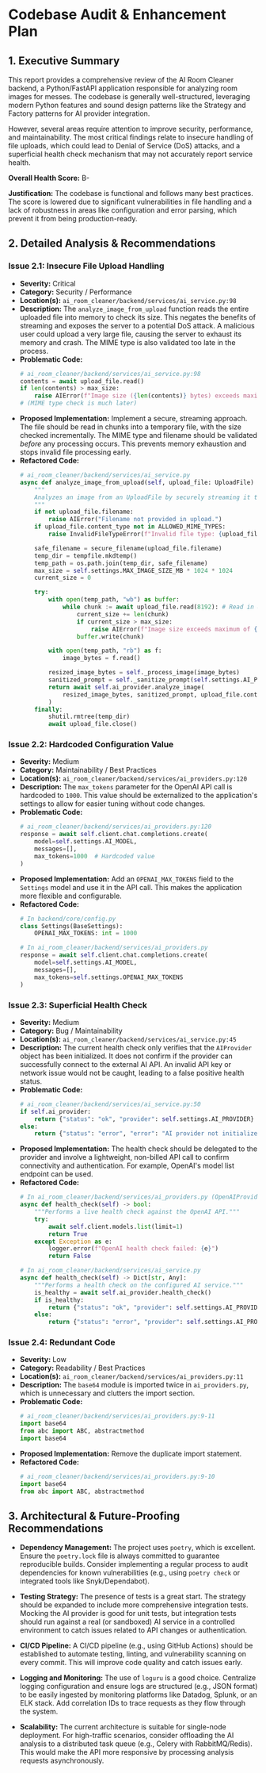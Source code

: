 # Codebase Audit & Enhancement Plan

## 1. Executive Summary

This report provides a comprehensive review of the AI Room Cleaner backend, a Python/FastAPI application responsible for analyzing room images for messes. The codebase is generally well-structured, leveraging modern Python features and sound design patterns like the Strategy and Factory patterns for AI provider integration.

However, several areas require attention to improve security, performance, and maintainability. The most critical findings relate to insecure handling of file uploads, which could lead to Denial of Service (DoS) attacks, and a superficial health check mechanism that may not accurately report service health.

**Overall Health Score:** B-

**Justification:** The codebase is functional and follows many best practices. The score is lowered due to significant vulnerabilities in file handling and a lack of robustness in areas like configuration and error parsing, which prevent it from being production-ready.

## 2. Detailed Analysis & Recommendations

### Issue 2.1: Insecure File Upload Handling
*   **Severity:** Critical
*   **Category:** Security / Performance
*   **Location(s):** `ai_room_cleaner/backend/services/ai_service.py:98`
*   **Description:** The `analyze_image_from_upload` function reads the entire uploaded file into memory to check its size. This negates the benefits of streaming and exposes the server to a potential DoS attack. A malicious user could upload a very large file, causing the server to exhaust its memory and crash. The MIME type is also validated too late in the process.
*   **Problematic Code:**
    ```python
    # ai_room_cleaner/backend/services/ai_service.py:98
    contents = await upload_file.read()
    if len(contents) > max_size:
        raise AIError(f"Image size ({len(contents)} bytes) exceeds maximum of {self.settings.MAX_IMAGE_SIZE_MB}MB.")
    # (MIME type check is much later)
    ```
*   **Proposed Implementation:** Implement a secure, streaming approach. The file should be read in chunks into a temporary file, with the size checked incrementally. The MIME type and filename should be validated *before* any processing occurs. This prevents memory exhaustion and stops invalid file processing early.
*   **Refactored Code:**
    ```python
    # ai_room_cleaner/backend/services/ai_service.py
    async def analyze_image_from_upload(self, upload_file: UploadFile) -> List[Dict[str, Any]]:
        """
        Analyzes an image from an UploadFile by securely streaming it to a temporary file.
        """
        if not upload_file.filename:
            raise AIError("Filename not provided in upload.")
        if upload_file.content_type not in ALLOWED_MIME_TYPES:
            raise InvalidFileTypeError(f"Invalid file type: {upload_file.content_type}")

        safe_filename = secure_filename(upload_file.filename)
        temp_dir = tempfile.mkdtemp()
        temp_path = os.path.join(temp_dir, safe_filename)
        max_size = self.settings.MAX_IMAGE_SIZE_MB * 1024 * 1024
        current_size = 0

        try:
            with open(temp_path, "wb") as buffer:
                while chunk := await upload_file.read(8192): # Read in 8KB chunks
                    current_size += len(chunk)
                    if current_size > max_size:
                        raise AIError(f"Image size exceeds maximum of {self.settings.MAX_IMAGE_SIZE_MB}MB.")
                    buffer.write(chunk)

            with open(temp_path, "rb") as f:
                image_bytes = f.read()

            resized_image_bytes = self._process_image(image_bytes)
            sanitized_prompt = self._sanitize_prompt(self.settings.AI_PROMPT)
            return await self.ai_provider.analyze_image(
                resized_image_bytes, sanitized_prompt, upload_file.content_type
            )
        finally:
            shutil.rmtree(temp_dir)
            await upload_file.close()
    ```

### Issue 2.2: Hardcoded Configuration Value
*   **Severity:** Medium
*   **Category:** Maintainability / Best Practices
*   **Location(s):** `ai_room_cleaner/backend/services/ai_providers.py:120`
*   **Description:** The `max_tokens` parameter for the OpenAI API call is hardcoded to `1000`. This value should be externalized to the application's settings to allow for easier tuning without code changes.
*   **Problematic Code:**
    ```python
    # ai_room_cleaner/backend/services/ai_providers.py:120
    response = await self.client.chat.completions.create(
        model=self.settings.AI_MODEL,
        messages=[],
        max_tokens=1000  # Hardcoded value
    )
    ```
*   **Proposed Implementation:** Add an `OPENAI_MAX_TOKENS` field to the `Settings` model and use it in the API call. This makes the application more flexible and configurable.
*   **Refactored Code:**
    ```python
    # In backend/core/config.py
    class Settings(BaseSettings):
        OPENAI_MAX_TOKENS: int = 1000

    # In ai_room_cleaner/backend/services/ai_providers.py
    response = await self.client.chat.completions.create(
        model=self.settings.AI_MODEL,
        messages=[],
        max_tokens=self.settings.OPENAI_MAX_TOKENS
    )
    ```

### Issue 2.3: Superficial Health Check
*   **Severity:** Medium
*   **Category:** Bug / Maintainability
*   **Location(s):** `ai_room_cleaner/backend/services/ai_service.py:45`
*   **Description:** The current health check only verifies that the `AIProvider` object has been initialized. It does not confirm if the provider can successfully connect to the external AI API. An invalid API key or network issue would not be caught, leading to a false positive health status.
*   **Problematic Code:**
    ```python
    # ai_room_cleaner/backend/services/ai_service.py:50
    if self.ai_provider:
        return {"status": "ok", "provider": self.settings.AI_PROVIDER}
    else:
        return {"status": "error", "error": "AI provider not initialized."}
    ```
*   **Proposed Implementation:** The health check should be delegated to the provider and involve a lightweight, non-billed API call to confirm connectivity and authentication. For example, OpenAI's model list endpoint can be used.
*   **Refactored Code:**
    ```python
    # In ai_room_cleaner/backend/services/ai_providers.py (OpenAIProvider)
    async def health_check(self) -> bool:
        """Performs a live health check against the OpenAI API."""
        try:
            await self.client.models.list(limit=1)
            return True
        except Exception as e:
            logger.error(f"OpenAI health check failed: {e}")
            return False

    # In ai_room_cleaner/backend/services/ai_service.py
    async def health_check(self) -> Dict[str, Any]:
        """Performs a health check on the configured AI service."""
        is_healthy = await self.ai_provider.health_check()
        if is_healthy:
            return {"status": "ok", "provider": self.settings.AI_PROVIDER}
        else:
            return {"status": "error", "provider": self.settings.AI_PROVIDER, "details": "Failed to connect to AI provider."}
    ```

### Issue 2.4: Redundant Code
*   **Severity:** Low
*   **Category:** Readability / Best Practices
*   **Location(s):** `ai_room_cleaner/backend/services/ai_providers.py:11`
*   **Description:** The `base64` module is imported twice in `ai_providers.py`, which is unnecessary and clutters the import section.
*   **Problematic Code:**
    ```python
    # ai_room_cleaner/backend/services/ai_providers.py:9-11
    import base64
    from abc import ABC, abstractmethod
    import base64
    ```
*   **Proposed Implementation:** Remove the duplicate import statement.
*   **Refactored Code:**
    ```python
    # ai_room_cleaner/backend/services/ai_providers.py:9-10
    import base64
    from abc import ABC, abstractmethod
    ```

## 3. Architectural & Future-Proofing Recommendations

*   **Dependency Management:** The project uses `poetry`, which is excellent. Ensure the `poetry.lock` file is always committed to guarantee reproducible builds. Consider implementing a regular process to audit dependencies for known vulnerabilities (e.g., using `poetry check` or integrated tools like Snyk/Dependabot).

*   **Testing Strategy:** The presence of tests is a great start. The strategy should be expanded to include more comprehensive integration tests. Mocking the AI provider is good for unit tests, but integration tests should run against a real (or sandboxed) AI service in a controlled environment to catch issues related to API changes or authentication.

*   **CI/CD Pipeline:** A CI/CD pipeline (e.g., using GitHub Actions) should be established to automate testing, linting, and vulnerability scanning on every commit. This will improve code quality and catch issues early.

*   **Logging and Monitoring:** The use of `loguru` is a good choice. Centralize logging configuration and ensure logs are structured (e.g., JSON format) to be easily ingested by monitoring platforms like Datadog, Splunk, or an ELK stack. Add correlation IDs to trace requests as they flow through the system.

*   **Scalability:** The current architecture is suitable for single-node deployment. For high-traffic scenarios, consider offloading the AI analysis to a distributed task queue (e.g., Celery with RabbitMQ/Redis). This would make the API more responsive by processing analysis requests asynchronously.